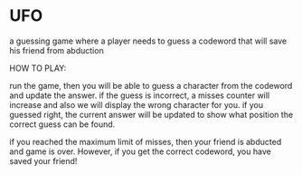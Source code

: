 # UFO
 a guessing game where a player needs to guess a codeword that will save his friend from abduction


HOW TO PLAY:

run the game, then you will be able to guess a character from the codeword and update the answer.
if the guess is incorrect, a misses counter will increase and also we will display the wrong character for you. if you guessed right, the current answer will be updated to show what position the correct guess can be found.

if you reached the maximum limit of misses, then your friend is abducted and game is over. However, if you get the correct codeword, you have saved your friend!

